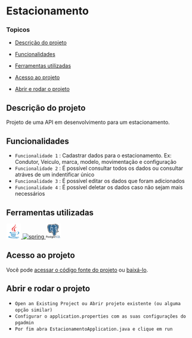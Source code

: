 <h1>Estacionamento</h1>

### Topicos
- [Descrição do projeto](#descrição-do-projeto)

- [Funcionalidades](#funcionalidades)

- [Ferramentas utilizadas](#ferramentas-utilizadas)

- [Acesso ao projeto](#acesso-ao-projeto)

- [Abrir e rodar o projeto](#abrir-e-rodar-o-projeto)

## Descrição do projeto

Projeto de uma API em desenvolvimento para um estacionamento.

## Funcionalidades

- `Funcionalidade 1` : Cadastrar dados para o estacionamento. Ex: Condutor, Veiculo, marca, modelo, movimentação e configuração<br>
- `Funcionalidade 2` : É possível consultar todos os dados ou consultar atráves de um indentificar único<br>
- `Funcionalidade 3` : É possível editar os dados que foram adicionados<br>
- `Funcionalidade 4` : É possível deletar os dados caso não sejam mais necessários

## Ferramentas utilizadas

<p>   <a href="https://www.java.com/" target="_blank"> <img src="https://raw.githubusercontent.com/devicons/devicon/master/icons/java/java-original.svg" alt="java" width="40" height="40"/> </a>    
  <a href="https://spring.io/" target="_blank" rel="noreferrer"> <img src="https://www.vectorlogo.zone/logos/springio/springio-icon.svg" alt="spring" width="40" height="40"/> </a> 
<a href="https://www.postgresql.org/" target="_blank" rel="noreferrer"> <img src="https://raw.githubusercontent.com/devicons/devicon/master/icons/postgresql/postgresql-original-wordmark.svg" alt="postgresql" width="40" height="40"/> </a></p>
  
## Acesso ao projeto

Você pode [acessar o código fonte do projeto](https://github.com/RvPassos/Estacionamento) ou [baixá-lo](https://github.com/RvPassos/Estacionamento/archive/refs/heads/main.zip).  
  
## Abrir e rodar o projeto

- `Open an Existing Project ou Abrir projeto existente (ou alguma opção similar)`
- `Configurar o application.properties com as suas configurações do pgadmin`
- `Por fim abra EstacionamentoApplication.java e clique em run`
